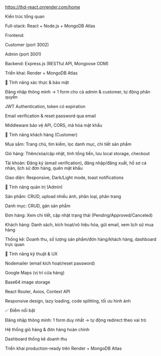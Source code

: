 https://thd-react.onrender.com/home


Kiến trúc tổng quan

Full-stack: React + Node.js + MongoDB Atlas

Frontend:

Customer (port 3002)

Admin (port 3001)

Backend: Express.js (RESTful API, Mongoose ODM)

Triển khai: Render + MongoDB Atlas

🔹 Tính năng xác thực & bảo mật

Đăng nhập thông minh → 1 form cho cả admin & customer, tự động phân quyền

JWT Authentication, token có expiration

Email verification & reset password qua email

Middleware bảo vệ API, CORS, mã hóa mật khẩu

🔹 Tính năng khách hàng (Customer)

Mua sắm: Trang chủ, tìm kiếm, lọc danh mục, chi tiết sản phẩm

Giỏ hàng: Thêm/xóa/cập nhật, tính tổng tiền, lưu local storage, checkout

Tài khoản: Đăng ký (email verification), đăng nhập/đăng xuất, hồ sơ cá nhân, lịch sử đơn hàng, quên mật khẩu

Giao diện: Responsive, Dark/Light mode, toast notifications

🔹 Tính năng quản trị (Admin)

Sản phẩm: CRUD, upload nhiều ảnh, phân loại, phân trang

Danh mục: CRUD, gán sản phẩm

Đơn hàng: Xem chi tiết, cập nhật trạng thái (Pending/Approved/Canceled)

Khách hàng: Danh sách, kích hoạt/vô hiệu hóa, gửi email, xem lịch sử mua hàng

Thống kê: Doanh thu, số lượng sản phẩm/đơn hàng/khách hàng, dashboard trực quan

🔹 Tính năng kỹ thuật & UX

Nodemailer (email kích hoạt/reset password)

Google Maps (vị trí cửa hàng)

Base64 image storage

React Router, Axios, Context API

Responsive design, lazy loading, code splitting, tối ưu hình ảnh

✅ Điểm nổi bật

Đăng nhập thông minh: 1 form duy nhất → tự động redirect theo vai trò

Hệ thống giỏ hàng & đơn hàng hoàn chỉnh

Dashboard thống kê doanh thu

Triển khai production-ready trên Render + MongoDB Atlas
